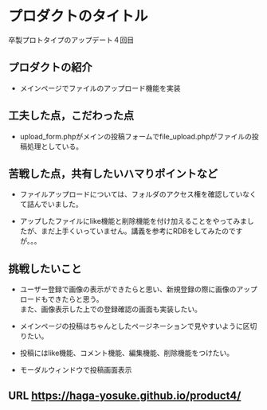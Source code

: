 # プロダクトのタイトル
卒製プロトタイプのアップデート４回目

## プロダクトの紹介

- メインページでファイルのアップロード機能を実装<br>

## 工夫した点，こだわった点

- upload_form.phpがメインの投稿フォームでfile_upload.phpがファイルの投稿処理としている。<br>


## 苦戦した点，共有したいハマりポイントなど

- ファイルアップロードについては、フォルダのアクセス権を確認していなくて詰んでいました。<br>

- アップしたファイルにlike機能と削除機能を付け加えることをやってみましたが、まだ上手くいっていません。講義を参考にRDBをしてみたのですが。。。<br>

## 挑戦したいこと

- ユーザー登録で画像の表示ができたらと思い、新規登録の際に画像のアップロードもできたらと思う。<br>
また、画像表示した上での登録確認の画面も実装したい。<br>

- メインページの投稿はちゃんとしたページネーションで見やすいように区切りたい。<br>

- 投稿にはlike機能、コメント機能、編集機能、削除機能をつけたい。<br>

- モーダルウィンドウで投稿画面表示

## URL https://haga-yosuke.github.io/product4/



